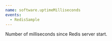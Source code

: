 ```yaml
---
name: software.uptimeMilliseconds
events:
  - RedisSample
---
```


Number of milliseconds since Redis server start.